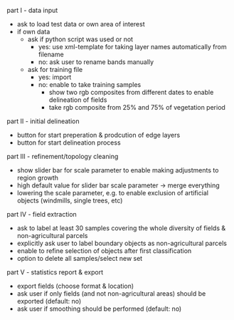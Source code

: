 part I - data input
* ask to load test data or own area of interest
* if own data
    * ask if python script was used or not
        * yes: use xml-template for taking layer names automatically from filename
        * no: ask user to rename bands manually
    * ask for training file
        * yes: import
        * no: enable to take training samples
            * show two rgb composites from different dates to enable delineation of fields
            * take rgb composite from 25% and 75% of vegetation period

part II - initial delineation
* button for start preperation & prodcution of edge layers
* button for start delineation process

part III - refinement/topology cleaning
* show slider bar for scale parameter to enable making adjustments to region growth
* high default value for slider bar scale parameter -> merge everything
* lowering the scale parameter, e.g. to enable exclusion of artificial objects (windmills, single trees, etc) 

part IV - field extraction
* ask to label at least 30 samples covering the whole diversity of fields & non-agricultural parcels
* explicitly ask user to label boundary objects as non-agricultural parcels
* enable to refine selection of objects after first classification
* option to delete all samples/select new set

part V - statistics report & export
* export fields (choose format & location)
* ask user if only fields (and not non-agricultural areas) should be exported (default: no)
* ask user if smoothing should be performed (default: no)